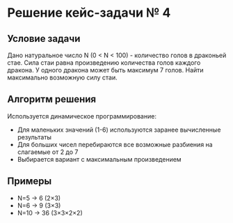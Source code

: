 # Решение кейс-задачи № 4

## Условие задачи
Дано натуральное число N (0 < N < 100) - количество голов в драконьей стае.
Сила стаи равна произведению количества голов каждого дракона.
У одного дракона может быть максимум 7 голов.
Найти максимально возможную силу стаи.

## Алгоритм решения
Используется динамическое программирование:
- Для маленьких значений (1-6) используются заранее вычисленные результаты
- Для больших чисел перебираются все возможные разбиения на слагаемые от 2 до 7
- Выбирается вариант с максимальным произведением

## Примеры
- N=5 → 6 (2×3)
- N=6 → 9 (3×3) 
- N=10 → 36 (3×3×2×2)
